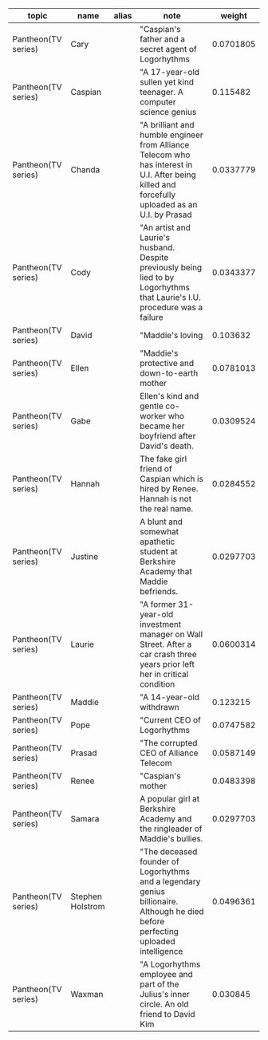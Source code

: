 | topic | name | alias | note | weight |
| ----- | ---- | ----- | ---- | ------ |
| Pantheon(TV series) | Cary | | "Caspian's father and a secret agent of Logorhythms | 0.0701805 |
| Pantheon(TV series) | Caspian | | "A 17-year-old sullen yet kind teenager. A computer science genius | 0.115482 |
| Pantheon(TV series) | Chanda | | "A brilliant and humble engineer from Alliance Telecom who has interest in U.I. After being killed and forcefully uploaded as an U.I. by Prasad | 0.0337779 |
| Pantheon(TV series) | Cody | | "An artist and Laurie's husband. Despite previously being lied to by Logorhythms that Laurie's I.U. procedure was a failure | 0.0343377 |
| Pantheon(TV series) | David | | "Maddie's loving | 0.103632 |
| Pantheon(TV series) | Ellen | | "Maddie's protective and down-to-earth mother | 0.0781013 |
| Pantheon(TV series) | Gabe | | Ellen's kind and gentle co-worker who became her boyfriend after David's death. | 0.0309524 |
| Pantheon(TV series) | Hannah | | The fake girl friend of Caspian which is hired by Renee. Hannah is not the real name. | 0.0284552 |
| Pantheon(TV series) | Justine | | A blunt and somewhat apathetic student at Berkshire Academy that Maddie befriends. | 0.0297703 |
| Pantheon(TV series) | Laurie | | "A former 31-year-old investment manager on Wall Street. After a car crash three years prior left her in critical condition | 0.0600314 |
| Pantheon(TV series) | Maddie | | "A 14-year-old withdrawn | 0.123215 |
| Pantheon(TV series) | Pope | | "Current CEO of Logorhythms | 0.0747582 |
| Pantheon(TV series) | Prasad | | "The corrupted CEO of Alliance Telecom | 0.0587149 |
| Pantheon(TV series) | Renee | | "Caspian's mother | 0.0483398 |
| Pantheon(TV series) | Samara | | A popular girl at Berkshire Academy and the ringleader of Maddie's bullies. | 0.0297703 |
| Pantheon(TV series) | Stephen Holstrom | | "The deceased founder of Logorhythms and a legendary genius billionaire. Although he died before perfecting uploaded intelligence | 0.0496361 |
| Pantheon(TV series) | Waxman | | "A Logorhythms employee and part of the Julius's inner circle. An old friend to David Kim | 0.030845 |
